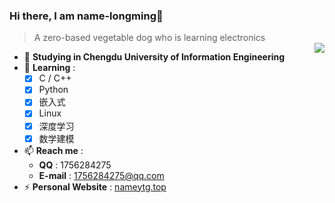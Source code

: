 ### Hi there, I am name-longming👋
> A zero-based vegetable dog who is learning electronics  
> <a href="https://github.com/anuraghazra/github-readme-stats">
> <img align="right" src="https://github-readme-stats.vercel.app/api?username=name-longming&show_icons=true&theme=radical" />
> </a>

- 🔭 **Studying in Chengdu University of Information Engineering**
- 🌱 **Learning** :
  - [x] C / C++
  - [x] Python
  - [x] 嵌入式
  - [x] Linux
  - [x] 深度学习
  - [x] 数学建模
- 📫 **Reach me** :
  - **QQ** : 1756284275
  - **E-mail** : 1756284275@qq.com
- ⚡ **Personal Website** : [nameytg.top](http://nameytg.top/)
